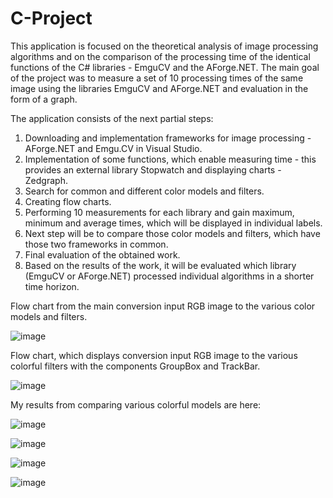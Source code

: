 # C-Project

This application is focused on the theoretical analysis of image processing algorithms and on the comparison of the processing time of the identical functions of the C# libraries - EmguCV and the AForge.NET. The main goal of the project was to measure a set of 10 processing times of the same image using the libraries EmguCV and AForge.NET and evaluation in the form of a graph.

The application consists of the next partial steps:
1. Downloading and implementation frameworks for image processing - AForge.NET and Emgu.CV in Visual Studio.
2. Implementation of some functions, which enable measuring time - this provides an external library Stopwatch and displaying charts - Zedgraph.
3. Search for common and different color models and filters.
4. Creating flow charts.
5. Performing 10 measurements for each library and gain maximum, minimum and average times, which will be displayed in individual labels.
6. Next step will be to compare those color models and filters, which have those two frameworks in common.
7. Final evaluation of the obtained work.
8. Based on the results of the work, it will be evaluated which library (EmguCV or AForge.NET) processed individual algorithms in a shorter time horizon.

Flow chart from the main conversion input RGB image to the various color models and filters. 

![image](https://github.com/EduardSimek/C-Project/assets/89217170/66b2a4f4-7f4d-4274-abc8-f4be2acf2ba5)


Flow chart, which displays conversion input RGB image to the various colorful filters with the components GroupBox and TrackBar.

![image](https://github.com/EduardSimek/C-Project/assets/89217170/ea6c5983-c5c5-41d1-9cbc-b1c8103be4ce)







My results from comparing various colorful models are here: 



![image](https://github.com/EduardSimek/C-Project/assets/89217170/f0f0e7be-0293-4058-bda5-51ee34a4244e)










![image](https://github.com/EduardSimek/C-Project/assets/89217170/6722adb9-d9b5-4c65-b491-12a59fdcea14)







![image](https://github.com/EduardSimek/C-project/assets/89217170/281d729a-a5a7-4642-91b8-c15182c2990b)






![image](https://github.com/EduardSimek/C-Project/assets/89217170/18695b1c-a84c-4a87-86e1-d351fb470050)





